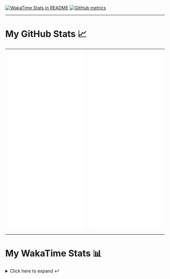 [![WakaTime Stats in README](https://github.com/LOsioChico/LOsioChico/actions/workflows/waka.yml/badge.svg)](https://github.com/LOsioChico/LOsioChico/actions/workflows/waka.yml) [![GitHub metrics](https://github.com/LOsioChico/LOsioChico/actions/workflows/metrics.yml/badge.svg)](https://github.com/LOsioChico/LOsioChico/actions/workflows/metrics.yml)

---

# My GitHub Stats 📈

| ![](./assets/metrics.svg) | ![](./assets/metrics2.svg) |
| ------------------------- | -------------------------- |

---

# My WakaTime Stats 📊

<details>
<summary>Click here to expand ↩️</summary>
<br>

<!--START_SECTION:waka-->
![Code Time](http://img.shields.io/badge/Code%20Time-1%2C607%20hrs%2053%20mins-blue)

![Lines of code](https://img.shields.io/badge/From%20Hello%20World%20I%27ve%20Written-313.4%20thousand%20lines%20of%20code-blue)

**🐱 My GitHub Data** 

> 📦 506.0 kB Used in GitHub's Storage 
 > 
> 🏆 750 Contributions in the Year 2024
 > 
> 🚫 Not Opted to Hire
 > 
> 📜 14 Public Repositories 
 > 
> 🔑 28 Private Repositories 
 > 
**I'm a Night 🦉** 

```text
🌞 Morning                503 commits         ████░░░░░░░░░░░░░░░░░░░░░   14.60 % 
🌆 Daytime                1032 commits        ███████░░░░░░░░░░░░░░░░░░   29.96 % 
🌃 Evening                1121 commits        ████████░░░░░░░░░░░░░░░░░   32.54 % 
🌙 Night                  789 commits         ██████░░░░░░░░░░░░░░░░░░░   22.90 % 
```
📅 **I'm Most Productive on Saturday** 

```text
Monday                   487 commits         ████░░░░░░░░░░░░░░░░░░░░░   14.14 % 
Tuesday                  510 commits         ████░░░░░░░░░░░░░░░░░░░░░   14.80 % 
Wednesday                383 commits         ███░░░░░░░░░░░░░░░░░░░░░░   11.12 % 
Thursday                 628 commits         █████░░░░░░░░░░░░░░░░░░░░   18.23 % 
Friday                   542 commits         ████░░░░░░░░░░░░░░░░░░░░░   15.73 % 
Saturday                 637 commits         █████░░░░░░░░░░░░░░░░░░░░   18.49 % 
Sunday                   258 commits         ██░░░░░░░░░░░░░░░░░░░░░░░   07.49 % 
```


📊 **This Week I Spent My Time On** 

```text
💬 Programming Languages: 
Scala                    10 hrs 40 mins      █████████████░░░░░░░░░░░░   51.36 % 
TypeScript               6 hrs 26 mins       ████████░░░░░░░░░░░░░░░░░   30.97 % 
JavaScript               1 hr 15 mins        ██░░░░░░░░░░░░░░░░░░░░░░░   06.08 % 
JSON                     42 mins             █░░░░░░░░░░░░░░░░░░░░░░░░   03.44 % 
YAML                     25 mins             █░░░░░░░░░░░░░░░░░░░░░░░░   02.01 % 
```

**I Mostly Code in TypeScript** 

```text
TypeScript               25 repos            █████████████░░░░░░░░░░░░   51.02 % 
Scala                    3 repos             ██░░░░░░░░░░░░░░░░░░░░░░░   06.12 % 
Python                   3 repos             ██░░░░░░░░░░░░░░░░░░░░░░░   06.12 % 
Astro                    2 repos             █░░░░░░░░░░░░░░░░░░░░░░░░   04.08 % 
Go                       2 repos             █░░░░░░░░░░░░░░░░░░░░░░░░   04.08 % 
```




 Last Updated on 06/08/2024 00:54:36 UTC
<!--END_SECTION:waka-->

## </details>
